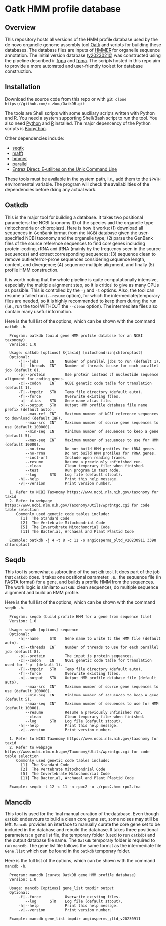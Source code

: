 # Oatk HMM profile database

## Overview
This repository hosts all versions of the HMM profile database used by the de novo organelle genome assembly tool [Oatk](https://github.com/c-zhou/oatk) and scripts for building these databases. The database files are inputs of [HMMER](http://hmmer.org/) for organelle sequence annotation. The initial version database ([v20230210](https://github.com/c-zhou/OatkDB/tree/main/v20230210)) was constructed using the pipeline described in [fppa](https://github.com/tolkit/fppa) and [fpma](https://github.com/tolkit/fpma). The scripts hosted in this repo aim to provide a more automated and user-friendly toolset for database construction.

## Installation
Download the source code from this repo or with `git clone https://github.com/c-zhou/OatkDB.git`

The tools are Shell scripts with some auxiliary scripts written with Python and R. You need a system supporting Shell/Bash script to run the tool. You also need [Python](https://www.python.org/) and [R](https://www.r-project.org/) installed. The major dependency of the Python scripts is [Biopython](https://biopython.org/).

Other dependencies include:

* [seqtk](https://github.com/lh3/seqtk)
* [mafft](https://mafft.cbrc.jp/alignment/software/)
* [hmmer](http://hmmer.org/)
* [parallel](https://www.gnu.org/software/parallel/)
* [Entrez Direct: E-utilities on the Unix Command Line](https://www.ncbi.nlm.nih.gov/books/NBK179288/)

These tools must be available in the system path, i.e., add them to the `$PATH` environmental variable. The program will check the availabilities of the dependencies before doing any actual work.

## Oatkdb
This is the major tool for building a database. It takes two positional parameters: the NCBI taxonomy ID of the species and the organelle type (mitochondria or chloroplast). Here is how it works: (1) download all sequences in GenBank format from the NCBI database given the user-specified NCBI taxonomy and the organelle type; (2) parse the GenBank files of the source reference sequences to find core genes including protein-coding, rRNA and tRNA (mainly by the frequency seen in the source sequences) and extract corresponding sequences; (3) sequence clean to remove outlier/error-prone sequences considering sequence length, content, and divergence; (4) sequence multiple alignment, and finally (5) profile HMM construction.

It is worth noting that the whole pipeline is quite computationally intensive, especially the multiple alignment step, so it is critical to give as many CPUs as possible. This is controlled by the `-j` and `-t` options. Also, the tool can resume a failed run (`--resume` option), for which the intermediate/temporary files are needed, so it is highly recommended to keep them during the run (i.e., run the tool WITHOUT the `--clean` option). The intermediate files also contain many useful information.

Here is the full list of the options, which can be shown with the command `oatkdb -h`.

```
  Program: oatkdb (build gene HMM profile database for an NCBI taxonomy)
  Version: 1.0

  Usage: oatkdb [options] ${taxid} [mitochondrion|chloroplast]
  Optional:
      -j|--jobs     INT    Number of parallel jobs to run (default 1).
      -t|--threads  INT    Number of threads to use for each parallel job (default 8).
      -p|--protein         Use protein instead of nucleotide sequence alignment for coding genes.
      -c|--codon    INT    NCBI genetic code table for translation (default 1).
      -T|--tmpdir   STR    Temp file directory (default auto).
      -f|--force           Overwrite existing files.
      -a|--alias    STR    Gene name alias file.
      -o|--output   STR    Output HMM profile database file name prefix (default auto).
         --max-ref  INT    Maximum number of NCBI reference sequences to download (default INF).
         --max-src  INT    Maximum number of source gene sequences to use (default 100000).
         --min-seq  INT    Minimum number of sequences to keep a gene (default 5).
         --max-seq  INT    Maximum number of sequences to use for HMM (default 10000).
         --no-trna         Do not build HMM profiles for tRNA genes.
         --no-rrna         Do not build HMM profiles for rRNA genes.
         --incl-orf        Include open reading frames.
         --resume          Resume a previously unfinished run.
         --clean           Clean temporary files when finished.
         --test            Run program in test mode.
         --log      STR    Log file (default stdout).
      -h|--help            Print this help message.
      -v|--version         Print version number.

  1. Refer to NCBI Taxonomy https://www.ncbi.nlm.nih.gov/taxonomy for taxid
  2. Refer to webpage https://www.ncbi.nlm.nih.gov/Taxonomy/Utils/wprintgc.cgi for code table selection
     Commonly used genetic code tables include:
       [1]  The Standard Code
       [2]  The Vertebrate Mitochondrial Code
       [5]  The Invertebrate Mitochondrial Code
       [11] The Bacterial, Archaeal and Plant Plastid Code

  Example: oatkdb -j 4 -t 8 -c 11 -o angiosperms_pltd_v20230911 3398 chloroplast
```

## Seqdb
This tool is somewhat a subroutine of the `oatkdb` tool. It does part of the job that `oatkdb` does. It takes one positional parameter, i.e., the sequence file (in FASTA format) for a gene, and builds a profile HMM from the sequences. The work logic is similar to `oatkdb`: clean sequences, do multiple sequence alignment and build an HMM profile.

Here is the full list of the options, which can be shown with the command `seqdb -h`.

```
  Program: seqdb (build profile HMM for a gene from sequence file)
  Version: 1.0

  Usage: seqdb [options] sequence
  Optional:
      -n|--name     STR    Gene name to write to the HMM file (default auto).
      -t|--threads  INT    Number of threads to use for each parallel job (default 8).
      -p|--protein         The input is protein sequences.
      -c|--codon    INT    NCBI genetic code table for translation used for '-p' (default 1).
      -T|--tmpdir   STR    Temp file directory (default auto).
      -f|--force           Overwrite existing files.
      -o|--output   STR    Output HMM profile database file (default auto).
         --max-src  INT    Maximum number of source gene sequences to use (default 100000).
         --min-seq  INT    Minimum number of sequences to keep a gene (default 5).
         --max-seq  INT    Maximum number of sequences to use for HMM (default 10000).
         --resume          Resume a previously unfinished run.
         --clean           Clean temporary files when finished.
         --log      STR    Log file (default stdout).
      -h|--help            Print this help message.
      -v|--version         Print version number.

  1. Refer to NCBI Taxonomy https://www.ncbi.nlm.nih.gov/taxonomy for taxid
  2. Refer to webpage https://www.ncbi.nlm.nih.gov/Taxonomy/Utils/wprintgc.cgi for code table selection
     Commonly used genetic code tables include:
       [1]  The Standard Code
       [2]  The Vertebrate Mitochondrial Code
       [5]  The Invertebrate Mitochondrial Code
       [11] The Bacterial, Archaeal and Plant Plastid Code

  Example: seqdb -t 12 -c 11 -n rpoc2 -o ./rpoc2.hmm rpo2.fna
```

## Mancdb
This tool is used for the final manual curation of the database. Even though `oatkdb` endeavours to build a clean core gene set, some noises may still be left. `Mancdb` provides an interface to manually curate the core gene set to be included in the database and rebuild the database. It takes three positional parameters: a gene list file, the temporary folder (used to run `oatkdb`) and the output database file name. The `Oatkdb` temporary folder is required to run `mancdb`. The gene list file follows the same format as the intermediate file `Gene.list` which can be found in the `oatkdb` temporary folder. 

Here is the full list of the options, which can be shown with the command `mancdb -h`.

```
  Program: mancdb (curate OatkDB gene HMM profile database)
  Version: 1.0

  Usage: mancdb [options] gene_list tmpdir output
  Optional:
      -f|--force           Overwrite existing files.
         --log      STR    Log file (default stdout).
      -h|--help            Print this help message.
      -v|--version         Print version number.

  Example: mancdb gene_list tmpdir angiosperms_pltd_v20230911
```

